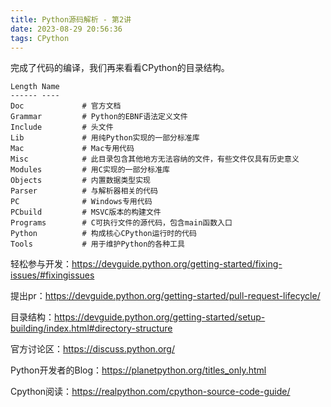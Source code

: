 ```yaml
---
title: Python源码解析 - 第2讲
date: 2023-08-29 20:56:36
tags: CPython
---
```


完成了代码的编译，我们再来看看CPython的目录结构。

```shell
Length Name
------ ----
Doc             # 官方文档  
Grammar         # Python的EBNF语法定义文件
Include         # 头文件
Lib             # 用纯Python实现的一部分标准库
Mac             # Mac专用代码
Misc            # 此目录包含其他地方无法容纳的文件，有些文件仅具有历史意义
Modules         # 用C实现的一部分标准库
Objects         # 内置数据类型实现
Parser          # 与解析器相关的代码
PC              # Windows专用代码
PCbuild         # MSVC版本的构建文件  
Programs        # C可执行文件的源代码，包含main函数入口
Python          # 构成核心CPython运行时的代码
Tools           # 用于维护Python的各种工具
```

轻松参与开发：https://devguide.python.org/getting-started/fixing-issues/#fixingissues

提出pr：https://devguide.python.org/getting-started/pull-request-lifecycle/


目录结构：https://devguide.python.org/getting-started/setup-building/index.html#directory-structure

官方讨论区：https://discuss.python.org/

Python开发者的Blog：https://planetpython.org/titles_only.html


Cpython阅读：https://realpython.com/cpython-source-code-guide/